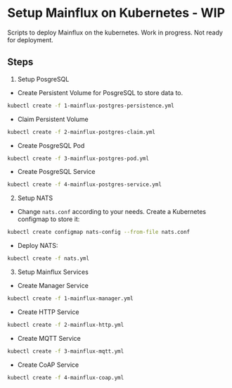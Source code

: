 # Setup Mainflux on Kubernetes - WIP
Scripts to deploy Mainflux on the kubernetes. Work in progress. Not ready for deployment.

## Steps

1. Setup PosgreSQL 
- Create Persistent Volume for PosgreSQL to store data to.
```bash 
kubectl create -f 1-mainflux-postgres-persistence.yml
```
- Claim Persistent Volume
```bash
kubectl create -f 2-mainflux-postgres-claim.yml
```
- Create PosgreSQL Pod
```bash
kubectl create -f 3-mainflux-postgres-pod.yml
```
- Create PosgreSQL Service
```bash
kubectl create -f 4-mainflux-postgres-service.yml
```

2. Setup NATS
- Change `nats.conf` according to your needs.
Create a Kubernetes configmap to store it:
```bash
kubectl create configmap nats-config --from-file nats.conf
```
- Deploy NATS:
```bash
kubectl create -f nats.yml
```

3. Setup Mainflux Services
- Create Manager Service
```bash
kubectl create -f 1-mainflux-manager.yml
```	
- Create HTTP Service
```bash
kubectl create -f 2-mainflux-http.yml
```
- Create MQTT Service
```bash
kubectl create -f 3-mainflux-mqtt.yml
```
- Create CoAP Service
```bash
kubectl create -f 4-mainflux-coap.yml
```
